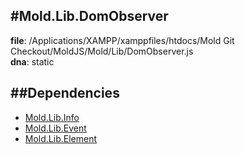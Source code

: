 
#Mold.Lib.DomObserver
---------------------------------------

__file__: /Applications/XAMPP/xamppfiles/htdocs/Mold Git Checkout/MoldJS/Mold/Lib/DomObserver.js  
__dna__: static  


	






##Dependencies
--------------

* [Mold.Lib.Info](../../Mold/Lib/Info.md) 
* [Mold.Lib.Event](../../Mold/Lib/Event.md) 
* [Mold.Lib.Element](../../Mold/Lib/Element.md) 



 

 


 



		
